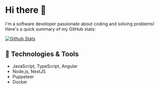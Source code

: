 # Hi there 👋

I'm a software developer passionate about coding and solving problems!  
Here's a quick summary of my GitHub stats:

[![Github Stats](https://github-readme-stats.vercel.app/api?username=Ihnatiev&show_icons=true&count_private=true&include_all_commits=true&theme=radical)](https://github.com/Ihnatiev)

## 🔧 Technologies & Tools
- JavaScript, TypeScript, Angular
- Node.js, NestJS
- Puppeteer
- Docker
